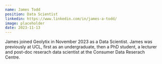 ```yaml
---
name: James Todd
position: Data Scientist
linkedin: https://www.linkedin.com/in/james-a-todd/
image: placeholder
date: 2023-11-13
---
```


James joined Geolytix in November 2023 as a Data Scientist. James was previously at UCL, first as an undergraduate, then a PhD student, a lecturer and post-doc reserach data scientist at the Consumer Data Reserach Centre. 
